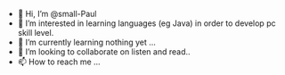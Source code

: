 - 👋 Hi, I’m @small-Paul
- 👀 I’m interested in learning languages (eg Java) in order to develop pc skill level.
- 🌱 I’m currently learning nothing yet  ...
- 💞️ I’m looking to collaborate on listen and read..
- 📫 How to reach me ...

<!---
small-Paul/small-Paul is a ✨ special ✨ repository because its `README.md` (this file) appears on your GitHub profile.
You can click the Preview link to take a look at your changes.
--->

